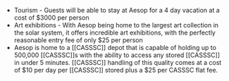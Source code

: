- Tourism - Guests will be able to stay at Aesop for a 4 day vacation at a cost of $3000 per person
- Art exhibitions - With Aesop being home to the largest art collection in the solar system, it offers incredible art exhibitions, with the perfectly reasonable entry fee of only $25 per person
- Aesop is home to a [[CASSSC]] depot that is capable of holding up to 500,000 [[CASSSC]]s with the ability to access any stored [[CASSSC]] in under 5 minutes. [[CASSSC]] handling of this quality comes at a cost of $10 per day per [[CASSSC]] stored plus a $25 per CASSSC flat fee.